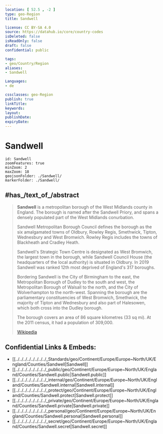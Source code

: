 ```yaml
---
location: [ 52.5 , -2 ] 
type: geo-Region
title: Sandwell

license: CC BY-SA 4.0
source: https://datahub.io/core/country-codes
isDeleted: false
isReadOnly: false
draft: false
confidential: public

tags:
- geo/Country/Region
aliases:
- Sandwell

Languages:
- de

cssclasses: geo-Region
publish: true
linkTitle: 
keywords: 
layout: 
publishDate: 
expiryDate: 
---
```


# Sandwell

```leaflet
id: Sandwell
zoomFeatures: true 
minZoom: 2 
maxZoom: 18
geojsonFolder: ./Sandwell/
markerFolder: ./Sandwell/
```


## #has_/text_of_/abstract 

> **Sandwell** is a metropolitan borough of the West Midlands county in England. 
> The borough is named after the Sandwell Priory, 
> and spans a densely populated part of the West Midlands conurbation. 
> 
> Sandwell Metropolitan Borough Council defines the borough as 
> the six amalgamated towns of Oldbury, Rowley Regis, Smethwick, Tipton, Wednesbury and West Bromwich. 
> Rowley Regis includes the towns of Blackheath and Cradley Heath.
>
> Sandwell's Strategic Town Centre is designated as West Bromwich, 
> the largest town in the borough, while Sandwell Council House 
> (the headquarters of the local authority) is situated in Oldbury. 
> In 2019 Sandwell was ranked 12th most deprived of England's 317 boroughs.
>
> Bordering Sandwell is the City of Birmingham to the east, 
> the Metropolitan Borough of Dudley to the south and west, 
> the Metropolitan Borough of Walsall to the north, and the City of Wolverhampton to the north-west. Spanning the borough are the parliamentary constituencies of West Bromwich, Smethwick, the majority of Tipton and Wednesbury and also part of Halesowen, which both cross into the Dudley borough.
>
> The borough covers an area of 86 square kilometres (33 sq mi). At the 2011 census, it had a population of 309,000.
>
> [Wikipedia](https://en.wikipedia.org/wiki/Sandwell)



## Confidential Links & Embeds: 
- [[../../../../../../../../_Standards/geo/Continent/Europe/Europe~North/UK/England/Counties/Sandwell|Sandwell]] 
- [[../../../../../../../../_public/geo/Continent/Europe/Europe~North/UK/England/Counties/Sandwell.public|Sandwell.public]] 
- [[../../../../../../../../_internal/geo/Continent/Europe/Europe~North/UK/England/Counties/Sandwell.internal|Sandwell.internal]] 
- [[../../../../../../../../_protect/geo/Continent/Europe/Europe~North/UK/England/Counties/Sandwell.protect|Sandwell.protect]] 
- [[../../../../../../../../_private/geo/Continent/Europe/Europe~North/UK/England/Counties/Sandwell.private|Sandwell.private]] 
- [[../../../../../../../../_personal/geo/Continent/Europe/Europe~North/UK/England/Counties/Sandwell.personal|Sandwell.personal]] 
- [[../../../../../../../../_secret/geo/Continent/Europe/Europe~North/UK/England/Counties/Sandwell.secret|Sandwell.secret]] 

